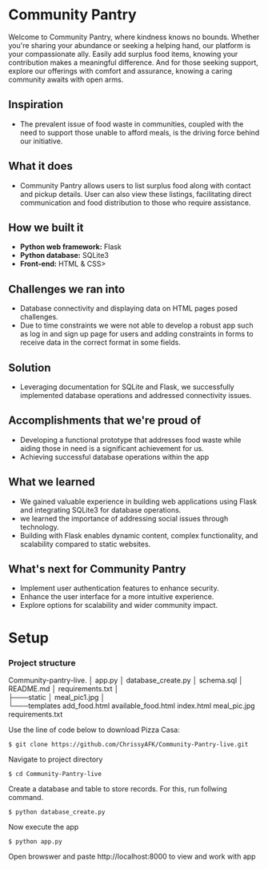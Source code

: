 # Community Pantry
Welcome to Community Pantry, where kindness knows no bounds. Whether you're sharing your abundance or seeking a helping hand, our platform is your compassionate ally. Easily add surplus food items, knowing your contribution makes a meaningful difference. And for those seeking support, explore our offerings with comfort and assurance, knowing a caring community awaits with open arms.

## Inspiration
- The prevalent issue of food waste in communities, coupled with the need to support those unable to afford meals, is the driving force behind our initiative. 

## What it does
- Community Pantry allows users to list surplus food along with contact and pickup details. User can also view these listings, facilitating direct communication and food distribution to those who require assistance. 

## How we built it
- **Python web framework:** Flask
- **Python database:** SQLite3
- **Front-end:** HTML & CSS>

## Challenges we ran into
- Database connectivity and displaying data on HTML pages posed challenges.
- Due to time constraints we were not able to develop a robust app such as log in and sign up page for users and adding constraints in forms to receive data in the correct format in some fields.

## Solution
- Leveraging documentation for SQLite and Flask, we successfully implemented database operations and addressed connectivity issues.

## Accomplishments that we're proud of
- Developing a functional prototype that  addresses food waste while aiding those in need is a significant achievement for us. 
- Achieving successful database operations within the app


## What we learned
- We gained valuable experience in building web applications using Flask and integrating SQLite3 for database operations. 
- we learned the importance of addressing social issues through technology.
- Building with Flask enables dynamic content, complex functionality, and scalability
compared to static websites.

## What's next for Community Pantry
- Implement user authentication features to enhance security.
- Enhance the user interface for a more intuitive experience.
- Explore options for scalability and wider community impact.
# Setup
### Project structure
Community-pantry-live.
│   app.py
│   database_create.py
│   schema.sql
│   README.md
│   requirements.txt
│       
├───static
│       meal_pic1.jpg
│       
└───templates
        add_food.html
        available_food.html
        index.html
        meal_pic.jpg
        requirements.txt

Use the line of code below to download Pizza Casa:
```
$ git clone https://github.com/ChrissyAFK/Community-Pantry-live.git
```
  Navigate to  project directory 
```
$ cd Community-Pantry-live
```
Create a database and table to store records. For this, run follwing command.
```
$ python database_create.py
```
Now execute the app 
```
$ python app.py
```
Open browswer and paste  http://localhost:8000 to view and work with app

